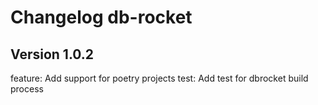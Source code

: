 # Changelog db-rocket


## Version 1.0.2
feature: Add support for poetry projects
test: Add test for dbrocket build process
